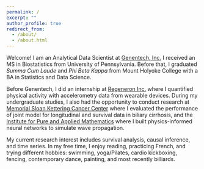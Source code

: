 ```yaml
---
permalink: /
excerpt: ""
author_profile: true
redirect_from: 
  - /about/
  - /about.html
---
```


Welcome! I am an Analytical Data Scientist at [Genentech, Inc.](https://www.gene.com/) I received an MS in Biostatistics from University of Pennsylvania. Before that, I graduated *Summa Cum Laude* and *Phi Beta Kappa* from Mount Holyoke College with a BA in Statistics and Data Science.

Before Genentech, I did an internship at [Regeneron Inc.](https://www.regeneron.com/) where I quantified physical activity with accelerometry data from wearable devices. During my undergraduate studies, I also had the opportunity to conduct research at [Memorial Sloan Kettering Cancer Center](https://www.mskcc.org/departments/epidemiology-biostatistics) where I evaluated the performance of joint model for longitudinal and survival data in biliary cirrhosis, and the [Institute for Pure and Applied Mathematics](https://www.ipam.ucla.edu/) where I built physics-informed neural networks to simulate wave propagation.

My current research interest includes survival analysis, causal inference, and time series. In my free time, I enjoy reading, practicing French, and trying different hobbies: swimming, yoga/Pilates, cardio kickboxing, fencing, contemporary dance, painting, and most recently billiards.

